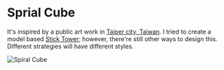# Sprial Cube

It's inspired by a public art work in [Taiper city, Taiwan](https://www.google.com.tw/maps/@25.0811672,121.5651204,3a,15y,322.09h,86.24t/data=!3m6!1e1!3m4!1sYB9p19dReT4kS2vcMo6zNg!2e0!7i13312!8i6656). I tried to create a model based [Stick Tower](http://www.thingiverse.com/thing:2211431); however, there're still other ways to design this. Different strategies will have different styles. 

![Spiral Cube](http://thingiverse-production-new.s3.amazonaws.com/renders/bd/10/f5/1d/38/332483d8b57963fc854a4286711ab658_preview_featured.jpg)
